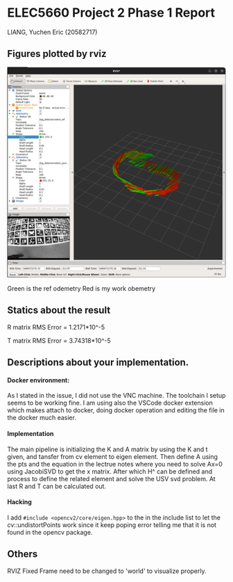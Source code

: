 # ELEC5660 Project 2 Phase 1 Report

LIANG, Yuchen Eric (20582717)

## Figures plotted by rviz
<p align="center">
<img src="./assets/P2p1ScreenShot.png" alt= “” width="600">
</p>
Green is the ref odemetry
Red is my work obemetry

## Statics about the result
R matrix RMS Error = 1.2171*10^-5

T matrix RMS Error = 3.74318*10^-5

## Descriptions about your implementation.
#### Docker environment:
As I stated in the issue, I did not use the VNC machine. The toolchain I setup seems to be working fine. I am using also the VSCode docker extension which makes attach to docker, doing docker operation and editing the file in the docker much easier.

#### Implementation
The main pipeline is initializing the K and A matrix by using the K and t given, and tansfer from cv element to eigen element. Then define A using the pts and the equation in the lectrue notes where you need to solve Ax=0 using JacobiSVD to get the x matrix. After which H^ can be defined and process to define the related element and solve the USV svd problem. At last R and T can be calculated out.

#### Hacking
I add `#include <opencv2/core/eigen.hpp>` to the in the include list to let the cv::undistortPoints work since it keep poping error telling me that it is not found in the opencv package.

## Others
RVIZ Fixed Frame need to be changed to 'world' to visualize properly.
